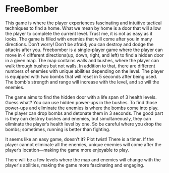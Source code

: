 # FreeBomber

This game is where the player experiences fascinating and intuitive tactical techniques to find a home. What we mean by home is a door that will allow the player to complete the current level. Trust me, it is not as easy as it looks. The game is filled with enemies that will come after you in many directions. Don’t worry! Don’t be afraid; you can destroy and dodge the attacks after you. 
Freebomber is a single-player game where the player can move in 4 different directions(up, down, right, and left) to find a hidden door in a given map. The map contains walls and bushes, where the player can walk through bushes but not walls. In addition to that, there are different numbers of enemies with unique abilities depending on the level. The player is equipped with two bombs that will reset in 5 seconds after being used. The bomb's strength and range will increase with the level, and so will the enemies. 

The game aims to find the hidden door with a life span of 3 health levels. Guess what? You can use hidden power-ups in the bushes. To find those power-ups and eliminate the enemies is where the bombs come into play. The player can drop bombs and detonate them in 3 seconds. The good part is they can destroy bushes and enemies, but simultaneously, they can eliminate the player’s health level by one. So be careful where you drop the bombs; sometimes, running is better than fighting. 

It seems like an easy game, doesn’t it? Plot twist! There is a timer. If the player cannot eliminate all the enemies, unique enemies will come after the player’s location—making the game more enjoyable to play. 

There will be a few levels where the map and enemies will change with the player's abilities, making the game more fascinating and engaging. 

